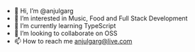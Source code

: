 - 👋 Hi, I’m @anjulgarg
- 👀 I’m interested in Music, Food and Full Stack Development
- 🌱 I’m currently learning TypeScript
- 💞️ I’m looking to collaborate on OSS
- 📫 How to reach me anjulgarg@live.com

<!---
anjulgarg/anjulgarg is a ✨ special ✨ repository because its `README.md` (this file) appears on your GitHub profile.
You can click the Preview link to take a look at your changes.
--->
